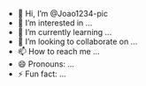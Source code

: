 - 👋 Hi, I’m @Joao1234-pic
- 👀 I’m interested in ...
- 🌱 I’m currently learning ...
- 💞️ I’m looking to collaborate on ...
- 📫 How to reach me ...
- 😄 Pronouns: ...
- ⚡ Fun fact: ...

<!---
Joao1234-pic/Joao1234-pic is a ✨ special ✨ repository because its `README.md` (this file) appears on your GitHub profile.
You can click the Preview link to take a look at your changes.
--->
